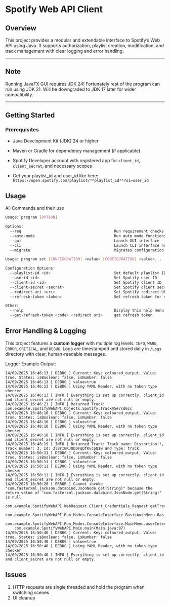 # Spotify Web API Client

## Overview

This project provides a modular and extendable interface to Spotify’s Web API using Java. It supports authorization, playlist creation, modification, and track management with clear logging and error handling.

----------

## Note

Running JavaFX GUI requires JDK 24! Fortunately rest of the program can run using JDK 21. Will be downgraded to JDK 17 later for wider compatibility.

----------

## Getting Started

### Prerequisites

-   Java Development Kit (JDK) 24 or higher
    
-   Maven or Gradle for dependency management (if applicable)
    
-   Spotify Developer account with registered app for `client_id`, `client_secret`, and necessary scopes

-  Get your playlist_id and user_id like here: `https://open.spotify.com/playlist/**playlist_id**?si=user_id`
    
## Usage
All Commands and their use
```bash
Usage: program [OPTION]

Options:
  --req                                         Run requirement checks and exit
  --auto-mode                                   Run auto mode functions
  --gui                                         Launch GUI interface
  --cli                                         Launch CLI interface normal mode
  --migrate                                     Migrates configuration from "config.txt" to "config.yaml"

Usage: program set [CONFIGURATION] <value> [CONFIGURATION] <value>...

Configuration Options:
  --playlist-id <id>                            Set default playlist ID
  --userid <id>                                 Set Spotify user ID
  --client-id <id>                              Set Spotify client ID
  --client-secret <secret>                      Set Spotify client secret
  --redirect-uri <uri>                          Set Spotify redirect URI
  --refresh-token <token>                       Set refresh token for session

Other:
  --help                                        Display this help menu
  --get-refresh-token <code> <redirect uri>     get refresh token
```

## Error Handling & Logging

This project features a **custom logger** with multiple log levels: `INFO`, `WARN`, `ERROR`, `CRITICAL`, and `DEBUG`. Logs are timestamped and stored daily in `/Logs` directory with clear, human-readable messages.

Logger Example Output:
```pgsql
14/09/2025 16:46:13 [ DEBUG ] Current: Key: coloured_output, Value: true. States: isBoolean: false, isNumber: false
14/09/2025 16:46:13 [ DEBUG ] value=true
14/09/2025 16:46:13 [ DEBUG ] Using YAML Reader, with no token type checker
14/09/2025 16:46:13 [ INFO ] Everything is set up correctly, client_id and client_secret are not null or empty.
14/09/2025 16:46:21 [ INFO ] Returned Track: com.example.SpotifyWebAPI.Objects.Spotify.Track@5e7cd6cc
14/09/2025 16:48:10 [ DEBUG ] Current: Key: coloured_output, Value: true. States: isBoolean: false, isNumber: false
14/09/2025 16:48:10 [ DEBUG ] value=true
14/09/2025 16:48:10 [ DEBUG ] Using YAML Reader, with no token type checker
14/09/2025 16:48:10 [ INFO ] Everything is set up correctly, client_id and client_secret are not null or empty.
14/09/2025 16:48:19 [ INFO ] Returned Track: Track name: Distortion!!, Track number: 3, Id: 3l8rIBKJUDQFqQfKvcpQ1w and Type: track
14/09/2025 16:50:11 [ DEBUG ] Current: Key: coloured_output, Value: true. States: isBoolean: false, isNumber: false
14/09/2025 16:50:11 [ DEBUG ] value=true
14/09/2025 16:50:11 [ DEBUG ] Using YAML Reader, with no token type checker
14/09/2025 16:50:11 [ INFO ] Everything is set up correctly, client_id and client_secret are not null or empty.
14/09/2025 16:50:20 [ ERROR ] Cannot invoke "com.fasterxml.jackson.databind.JsonNode.get(String)" because the return value of "com.fasterxml.jackson.databind.JsonNode.get(String)" is null
	com.example.SpotifyWebAPI.WebRequest.Client_Credentials_Request.getTrackInformation(Client_Credentials_Request.java:64)
	com.example.SpotifyWebAPI.Run_Modes.ConsoleInterface.BasicAuthMenu.Basic_auth_Functions(BasicAuthMenu.java:40)
	com.example.SpotifyWebAPI.Run_Modes.ConsoleInterface.MainMenu.userInterface(MainMenu.java:26)
	com.example.SpotifyWebAPI.Main.main(Main.java:97)
14/09/2025 16:50:40 [ DEBUG ] Current: Key: coloured_output, Value: true. States: isBoolean: false, isNumber: false
14/09/2025 16:50:40 [ DEBUG ] value=true
14/09/2025 16:50:40 [ DEBUG ] Using YAML Reader, with no token type checker
14/09/2025 16:50:40 [ INFO ] Everything is set up correctly, client_id and client_secret are not null or empty.
```
## Issues
1. HTTP requests are single threaded and hold the program when switching scenes
2. UI cleanup